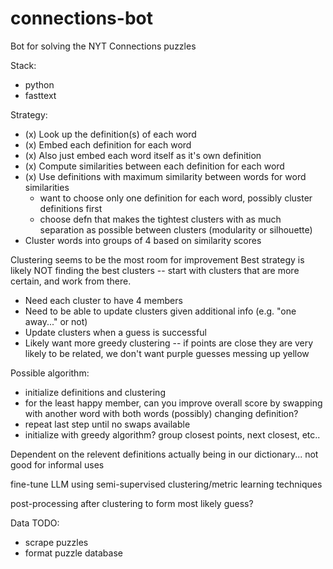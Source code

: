 # connections-bot
Bot for solving the NYT Connections puzzles

Stack:
- python
- fasttext

Strategy:
- (x) Look up the definition(s) of each word
- (x) Embed each definition for each word
- (x) Also just embed each word itself as it's own definition
- (x) Compute similarities between each definition for each word
- (x) Use definitions with maximum similarity between words for word similarities
	- want to choose only one definition for each word, possibly cluster definitions first
	- choose defn that makes the tightest clusters with as much separation as possible between clusters (modularity or silhouette)
- Cluster words into groups of 4 based on similarity scores

Clustering seems to be the most room for improvement
Best strategy is likely NOT finding the best clusters -- start with clusters that are more certain, and work from there.
- Need each cluster to have 4 members
- Need to be able to update clusters given additional info (e.g. "one away..." or not)
- Update clusters when a guess is successful
- Likely want more greedy clustering -- if points are close they are very likely to be related, we don't want purple guesses messing up yellow

Possible algorithm:
- initialize definitions and clustering
- for the least happy member, can you improve overall score by swapping with another word with both words (possibly) changing definition?
- repeat last step until no swaps available
- initialize with greedy algorithm? group closest points, next closest, etc..

Dependent on the relevent definitions actually being in our dictionary... not good for informal uses

fine-tune LLM using semi-supervised clustering/metric learning techniques

post-processing after clustering to form most likely guess?

Data TODO:
- scrape puzzles
- format puzzle database
